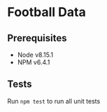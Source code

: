 # Football Data

## Prerequisites
- Node v8.15.1
- NPM v6.4.1

## Tests
Run `npm test` to run all unit tests